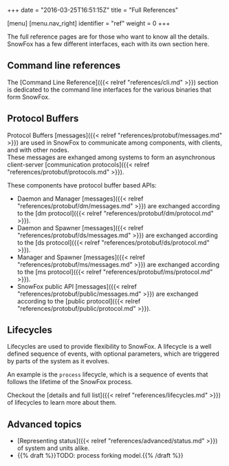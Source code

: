 +++
date = "2016-03-25T16:51:15Z"
title = "Full References"

[menu]
  [menu.nav_right]
    identifier = "ref"
    weight = 0
+++

The full reference pages are for those who want to know all the details.
SnowFox has a few different interfaces, each with its own section here.


Command line references
-----------------------
The [Command Line Reference]({{< relref "references/cli.md" >}}) section
is dedicated to the command line interfaces for the various binaries
that form SnowFox.


Protocol Buffers
----------------
Protocol Buffers [messages]({{< relref "references/protobuf/messages.md" >}})
are used in SnowFox to communicate among components,
with clients, and with other nodes.  
These messages are exhanged among systems to form an asynchronous client-server
[communication protocols]({{< relref "references/protobuf/protocols.md" >}}).

These components have protocol buffer based APIs:

  * Daemon and Manager
    [messages]({{< relref "references/protobuf/dm/messages.md" >}})
    are exchanged according to the
    [dm protocol]({{< relref "references/protobuf/dm/protocol.md" >}}).
  * Daemon and Spawner
    [messages]({{< relref "references/protobuf/ds/messages.md" >}})
    are exchanged according to the
    [ds protocol]({{< relref "references/protobuf/ds/protocol.md" >}}).
  * Manager and Spawner
    [messages]({{< relref "references/protobuf/ms/messages.md" >}})
    are exchanged according to the
    [ms protocol]({{< relref "references/protobuf/ms/protocol.md" >}}).
  * SnowFox public API
    [messages]({{< relref "references/protobuf/public/messages.md" >}})
    are exchanged according to the
    [public protocol]({{< relref "references/protobuf/public/protocol.md" >}}).

Lifecycles
----------
Lifecycles are used to provide flexibility to SnowFox.
A lifecycle is a well defined sequence of events, with optional parameters,
which are triggered by parts of the system as it evolves.

An example is the `process` lifecycle, which is a sequence of events
that follows the lifetime of the SnowFox process.

Checkout the
[details and full list]({{< relref "references/lifecycles.md" >}})
of lifecycles to learn more about them.


Advanced topics
---------------

  * [Representing status]({{< relref "references/advanced/status.md" >}}) of system and units alike.
  * {{% draft %}}TODO: process forking model.{{% /draft %}}
